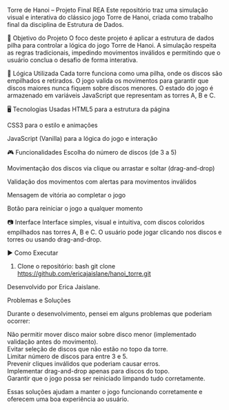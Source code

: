 Torre de Hanoi – Projeto Final REA
Este repositório traz uma simulação visual e interativa do clássico jogo Torre de Hanoi, criada como trabalho final da disciplina de Estrutura de Dados.

🎯 Objetivo do Projeto
O foco deste projeto é aplicar a estrutura de dados pilha para controlar a lógica do jogo Torre de Hanoi. A simulação respeita as regras tradicionais, impedindo movimentos inválidos e permitindo que o usuário conclua o desafio de forma interativa.

🧠 Lógica Utilizada
Cada torre funciona como uma pilha, onde os discos são empilhados e retirados. O jogo valida os movimentos para garantir que discos maiores nunca fiquem sobre discos menores. O estado do jogo é armazenado em variáveis JavaScript que representam as torres A, B e C.

🖥️ Tecnologias Usadas
HTML5 para a estrutura da página

CSS3 para o estilo e animações

JavaScript (Vanilla) para a lógica do jogo e interação

🎮 Funcionalidades
Escolha do número de discos (de 3 a 5)

Movimentação dos discos via clique ou arrastar e soltar (drag-and-drop)

Validação dos movimentos com alertas para movimentos inválidos

Mensagem de vitória ao completar o jogo

Botão para reiniciar o jogo a qualquer momento

📷 Interface
Interface simples, visual e intuitiva, com discos coloridos empilhados nas torres A, B e C. O usuário pode jogar clicando nos discos e torres ou usando drag-and-drop.

▶️ Como Executar

1. Clone o repositório:
   bash
   git clone https://github.com/ericajaislane/hanoi_torre.git

Desenvolvido por Erica Jaislane. 

Problemas e Soluções

Durante o desenvolvimento, pensei em alguns problemas que poderiam ocorrer:

Não permitir mover disco maior sobre disco menor (implementado validação antes do movimento).  
Evitar seleção de discos que não estão no topo da torre.  
Limitar número de discos para entre 3 e 5.  
Prevenir cliques inválidos que poderiam causar erros.  
Implementar drag-and-drop apenas para discos do topo.  
Garantir que o jogo possa ser reiniciado limpando tudo corretamente.

Essas soluções ajudam a manter o jogo funcionando corretamente e oferecem uma boa experiência ao usuário.

